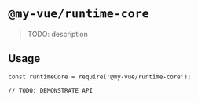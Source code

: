 # `@my-vue/runtime-core`

> TODO: description

## Usage

```
const runtimeCore = require('@my-vue/runtime-core');

// TODO: DEMONSTRATE API
```
